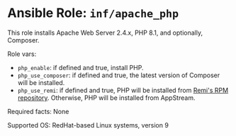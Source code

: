# Ansible Role: `inf/apache_php`

This role installs Apache Web Server 2.4.x, PHP 8.1, and optionally, Composer.

Role vars:

- `php_enable`: if defined and true, install PHP.
- `php_use_composer`: if defined and true, the latest version of Composer will be installed.
- `php_use_remi`: if defined and true, PHP will be installed from [Remi's RPM repository](https://blog.remirepo.net/pages/Config-en). Otherwise, PHP will be installed from AppStream.

Required facts: None

Supported OS: RedHat-based Linux systems, version 9
